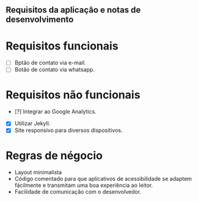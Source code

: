 ## Requisitos da aplicação e notas de desenvolvimento

# Requisitos funcionais
- [ ] Bptão de contato via e-mail.
- [ ] Botão de contato via whatsapp.

# Requisitos não funcionais
- [?] Integrar ao Google Analytics.
- [x] Utilizar Jekyll.
- [x] Site responsivo para diversos dispositivos.

# Regras de négocio
- Layout minimalista
- Código comentado para que aplicativos de acessibilidade se adaptem fácilmente e transmitam uma boa experiência ao leitor.
- Facilidade de comunicação com o desenvolvedor.
